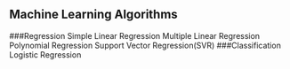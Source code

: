 ## Machine Learning Algorithms
###Regression
Simple Linear Regression
Multiple Linear Regression
Polynomial Regression
Support Vector Regression(SVR)
###Classification
Logistic Regression
